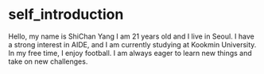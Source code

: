 # self_introduction

Hello, my name is ShiChan Yang
I am 21 years old and I live in Seoul. 
I have a strong interest in AIDE, and I am currently studying at Kookmin University. 
In my free time, I enjoy football. 
I am always eager to learn new things and take on new challenges.
